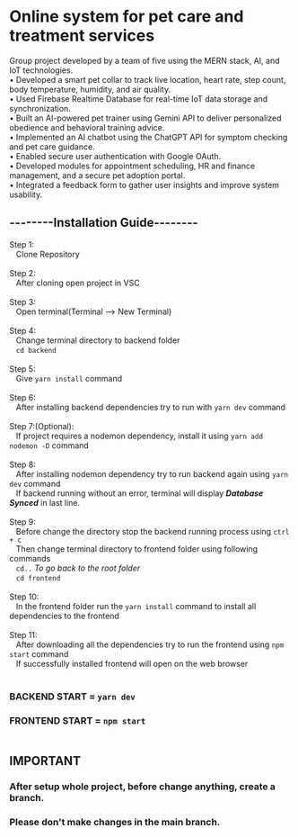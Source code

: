 # Online system for pet care and treatment services

Group project developed by a team of five using the MERN stack, AI, and IoT technologies.<br/>
	•	Developed a smart pet collar to track live location, heart rate, step count, body temperature, humidity, and air quality.<br/>
	•	Used Firebase Realtime Database for real-time IoT data storage and synchronization.<br/>
	•	Built an AI-powered pet trainer using Gemini API to deliver personalized obedience and behavioral training advice.<br/>
	•	Implemented an AI chatbot using the ChatGPT API for symptom checking and pet care guidance.<br/>
	•	Enabled secure user authentication with Google OAuth.<br/>
	•	Developed modules for appointment scheduling, HR and finance management, and a secure pet adoption portal.<br/>
	•	Integrated a feedback form to gather user insights and improve system usability.<br/>

## --------Installation Guide--------

Step 1:<br/>
    &nbsp;&nbsp; Clone Repository<br/><br/>
Step 2:<br/>
    &nbsp;&nbsp; After cloning open project in VSC<br/><br/>
Step 3:<br/>
    &nbsp;&nbsp; Open terminal(Terminal  -->  New Terminal)<br/><br/>
Step 4:<br/>
    &nbsp;&nbsp; Change terminal directory to backend folder<br/>
    &nbsp;&nbsp; `cd backend`<br/><br/>
Step 5:<br/>
    &nbsp;&nbsp; Give `yarn install` command<br/><br/>
Step 6:<br/>
    &nbsp;&nbsp; After installing backend dependencies try to run with `yarn dev` command<br/><br/>
Step 7:(Optional):<br/>
    &nbsp;&nbsp; If project requires a nodemon dependency, install it using `yarn add nodemon -D` command <br/><br/>
Step 8:<br/>
    &nbsp;&nbsp; After installing nodemon dependency try to run backend again using `yarn dev` command <br/>
    &nbsp;&nbsp; If backend running without an error, terminal will display ***Database Synced*** in last line.<br/><br/>
Step 9:<br/>
    &nbsp;&nbsp; Before change the directory stop the backend running process using `ctrl + c`<br/>
    &nbsp;&nbsp; Then change terminal directory to frontend folder using following commands<br/>
    &nbsp;&nbsp; `cd..` _To go back to the root folder_<br/>
    &nbsp;&nbsp; `cd frontend`<br/><br/>
Step 10:<br/>
    &nbsp;&nbsp; In the frontend folder run the `yarn install` command to install all dependencies to the frontend<br/><br/>
Step 11:<br/>
    &nbsp;&nbsp; After downloading all the dependencies try to run the frontend using `npm start` command<br/>
    &nbsp;&nbsp; If successfully installed frontend will open on the web browser<br/><br/>
### BACKEND START = `yarn dev`
### FRONTEND START = `npm start`<br/><br/>

## IMPORTANT

### After setup whole project, before change anything, create a branch.
### Please don't make changes in the main branch.




